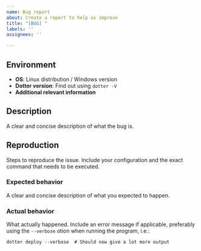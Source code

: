 ```yaml
---
name: Bug report
about: Create a report to help us improve
title: "[BUG] "
labels: ''
assignees: ''

---
```


## Environment
- **OS**: Linux distribution / Windows version
- **Dotter version**: Find out using `dotter -V`
- **Additional relevant information**

## Description
A clear and concise description of what the bug is.

## Reproduction
Steps to reproduce the issue. Include your configuration and the exact command that needs to be executed.

### Expected behavior
A clear and concise description of what you expected to happen.

### Actual behavior
What actually happened.
Include an error message if applicable, preferably using the `--verbose` otion when running the program, i.e.:
```
dotter deploy --verbose  # Should now give a lot more output
```
